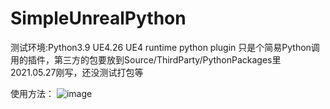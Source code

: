 # SimpleUnrealPython
测试环境:Python3.9   UE4.26
UE4 runtime python plugin
只是个简易Python调用的插件，第三方的包要放到Source/ThirdParty/PythonPackages里
2021.05.27刚写，还没测试打包等

使用方法：
![image](https://github.com/a2448825647/UnrealPythonVM/blob/main/Resources/1.png)
